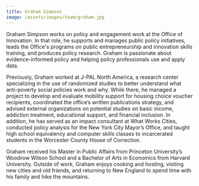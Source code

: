 ```yaml
---
title: Graham Simpson
image: /assets/images/team/graham.jpg
---
```


Graham Simpson works on policy and engagement work at the Office of Innovation. In that role, he supports and manages public policy initiatives, leads the Office's programs on public entrepreneurship and innovation skills training, and produces policy research. Graham is passionate about evidence-informed policy and helping policy professionals use and apply data.

Previously, Graham worked at J-PAL North America, a research center specializing in the use of randomized studies to better understand what anti-poverty social policies work and why. While there, he managed a project to develop and evaluate mobility support for housing choice voucher recipients, coordinated the office’s written publications strategy, and advised external organizations on potential studies on basic income, addiction treatment, educational support, and financial inclusion. In addition, he has served as an impact consultant at What Works Cities, conducted policy analysis for the New York City Mayor’s Office, and taught high school equivalency and computer skills classes to incarcerated students in the Worcester County House of Correction.

Graham received his Master in Public Affairs from Princeton University’s Woodrow Wilson School and a Bachelor of Arts in Economics from Harvard University. Outside of work, Graham enjoys cooking and hosting, visiting new cities and old friends, and returning to New England to spend time with his family and hike the mountains.
